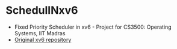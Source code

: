 # SchedulINxv6
- Fixed Priority Scheduler in xv6 - Project for CS3500: Operating Systems, IIT Madras
- [Original xv6 repository](https://github.com/mit-pdos/xv6-public)
